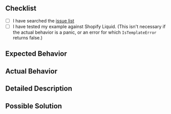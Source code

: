 ## Checklist

- [ ] I have searched the [issue list](https://github.com/ohmygod481999/liquid/issues)
- [ ] I have tested my example against Shopify Liquid. (This isn't necessary if the actual behavior is a panic, or an error for which `IsTemplateError` returns false.)

## Expected Behavior

## Actual Behavior

## Detailed Description

## Possible Solution
